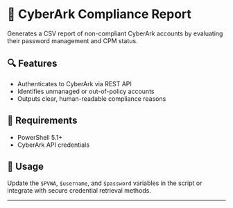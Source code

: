 # 🧾 CyberArk Compliance Report

Generates a CSV report of non-compliant CyberArk accounts by evaluating their password management and CPM status.

## 🔍 Features
- Authenticates to CyberArk via REST API
- Identifies unmanaged or out-of-policy accounts
- Outputs clear, human-readable compliance reasons

## 🧰 Requirements
- PowerShell 5.1+
- CyberArk API credentials

## 🚀 Usage
Update the `$PVWA`, `$username`, and `$password` variables in the script or integrate with secure credential retrieval methods.

---
